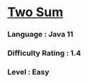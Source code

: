 # [Two Sum](https://open.kattis.com/problems/twosum)

### Language : Java 11

### Difficulty Rating : 1.4

### Level : Easy
